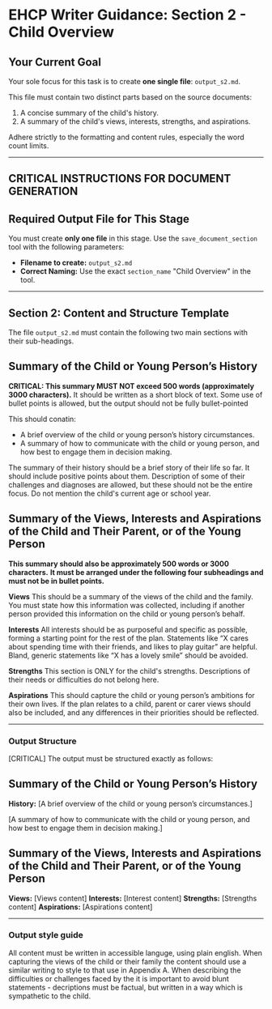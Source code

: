# EHCP Writer Guidance: Section 2 - Child Overview

## Your Current Goal

Your sole focus for this task is to create **one single file**: `output_s2.md`.

This file must contain two distinct parts based on the source documents:
1.  A concise summary of the child's history.
2.  A summary of the child's views, interests, strengths, and aspirations.

Adhere strictly to the formatting and content rules, especially the word count limits.

---

## CRITICAL INSTRUCTIONS FOR DOCUMENT GENERATION

## Required Output File for This Stage

You must create **only one file** in this stage. Use the `save_document_section` tool with the following parameters:

*   **Filename to create:** `output_s2.md`
*   **Correct Naming:** Use the exact `section_name` "Child Overview" in the tool.

---

## Section 2: Content and Structure Template

The file `output_s2.md` must contain the following two main sections with their sub-headings.

## Summary of the Child or Young Person’s History
**CRITICAL: This summary MUST NOT exceed 500 words (approximately 3000 characters).**
It should be written as a short block of text. Some use of bullet points is allowed, but the output should not be fully bullet-pointed

This should conatin:
*   A brief overview of the child or young person’s history circumstances.
*   A summary of how to communicate with the child or young person, and how best to engage them in decision making.

The summary of their history should be a brief story of their life so far. It should include positive points about them. Description of some of their challenges and diagnoses are allowed, but these should not be the entire focus.
Do not mention the child's current age or school year.

## Summary of the Views, Interests and Aspirations of the Child and Their Parent, or of the Young Person
**This summary should also be approximately 500 words or 3000 characters.**
**It must be arranged under the following four subheadings and must not be in bullet points.**

**Views**
This should be a summary of the views of the child and the family. You must state how this information was collected, including if another person provided this information on the child or young person’s behalf.

**Interests**
All interests should be as purposeful and specific as possible, forming a starting point for the rest of the plan. Statements like “X cares about spending time with their friends, and likes to play guitar” are helpful. Bland, generic statements like “X has a lovely smile” should be avoided.

**Strengths**
This section is ONLY for the child's strengths. Descriptions of their needs or difficulties do not belong here.

**Aspirations**
This should capture the child or young person’s ambitions for their own lives. If the plan relates to a child, parent or carer views should also be included, and any differences in their priorities should be reflected.

---

### Output Structure
[CRITICAL] The output must be structured exactly as follows:

## Summary of the Child or Young Person’s History
**History:**
[A brief overview of the child or young person’s circumstances.]

[A summary of how to communicate with the child or young person, and how best to engage them in decision making.]

## Summary of the Views, Interests and Aspirations of the Child and Their Parent, or of the Young Person

**Views:**
[Views content]
**Interests:**
[Interest content]
**Strengths:**
[Strengths content]
**Aspirations:**
[Aspirations content]

---

### Output style guide
All content must be written in accessible languge, using plain english. When capturing the views of the child or their family the content should use a similar writing to style to that use in Appendix A. When describing the difficulties or challenges faced by the it is important to avoid blunt statements - decriptions must be factual, but written in a way which is sympathetic to the child.